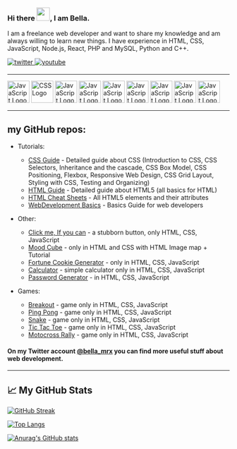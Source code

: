  ### Hi there <img src="https://raw.githubusercontent.com/MartinHeinz/MartinHeinz/master/wave.gif" width="30px">, I am Bella.
 
 I am a freelance web developer and want to share my knowledge and am always willing to learn new things. I have experience in HTML, CSS, JavaScript, Node.js, React, PHP and MySQL, Python and C++. 

<a href="https://twitter.com/bella_mrx" target="_blank">
<img src=https://img.shields.io/badge/twitter-%2300acee.svg?&style=for-the-badge&logo=twitter&logoColor=white alt=twitter style="margin-bottom: 5px;" />
</a>
<a href="https://www.youtube.com/channel/UCAkGGp0QAohAnTTxB3MheqQ" target="_blank">
<img src=https://img.shields.io/badge/youtube-%23EE4831.svg?&style=for-the-badge&logo=youtube&logoColor=white alt=youtube style="margin-bottom: 5px;" />
</a> 

 ---
 
  <img src="https://cdn.worldvectorlogo.com/logos/html-1.svg" alt="JavaScript Logo" width="50" height="50"/>  <img src="https://cdn.worldvectorlogo.com/logos/css-3.svg" alt="CSS Logo" width="50" height="50"/>
  <img src="https://cdn.worldvectorlogo.com/logos/javascript-1.svg" alt="JavaScript Logo" width="50" height="50"/> <img src="https://cdn.worldvectorlogo.com/logos/nodejs-2.svg" alt="JavaScript Logo" width="50" height="50"/> <img src="https://cdn.worldvectorlogo.com/logos/react-2.svg" alt="JavaScript Logo" width="50" height="50"/> <img src="https://cdn.worldvectorlogo.com/logos/php-logo-only-letter.svg" alt="JavaScript Logo" width="50" height="50"/> <img src="https://cdn.worldvectorlogo.com/logos/mysql-3.svg" alt="JavaScript Logo" width="50" height="50"/> <img src="https://cdn.worldvectorlogo.com/logos/python-4.svg" alt="JavaScript Logo" width="50" height="50"/> <img src="https://cdn.worldvectorlogo.com/logos/c.svg" alt="JavaScript Logo" width="50" height="50"/> 

 ---

 ## my GitHub repos:
 * Tutorials:
   - [CSS Guide](https://github.com/BellaMrx/CSS_Guide) - Detailed guide about CSS (Introduction to CSS, CSS Selectors, Inheritance and the cascade, CSS Box Model, CSS Positioning, Flexbox, Responsive Web Design, CSS Grid Layout, Styling with CSS, Testing and Organizing) 
   - [HTML Guide](https://github.com/BellaMrx/HTML_Guide) - Detailed guide about HTML5 (all basics for HTML)
   - [HTML Cheat Sheets](https://github.com/BellaMrx/HTML_Cheat_Sheets) - All HTML5 elements and their attributes
   - [WebDevelopment Basics](https://github.com/BellaMrx/WebDevelopment_Basics) - Basics Guide for web developers

 * Other:
   - [Click me, If you can](https://github.com/BellaMrx/Click-me_If-you-can) - a stubborn button, only HTML, CSS, JavaScript
   - [Mood Cube](https://github.com/Projects-Games-HTML-CSS-JS/Mood_Cube) - only in HTML and CSS with HTML Image map + Tutorial
   - [Fortune Cookie Generator](https://github.com/BellaMrx/Fortune_Cookie_Generator) - only in HTML, CSS, JavaScript 
   - [Calculator](https://github.com/Projects-Games-HTML-CSS-JS/Calculator_simple) - simple calculator only in HTML, CSS, JavaScript
   - [Password Generator](https://github.com/Projects-Games-HTML-CSS-JS/Password_Generator) - in HTML, CSS, JavaScript


 * Games:
   - [Breakout](https://github.com/Projects-Games-HTML-CSS-JS/Breakout) - game only in HTML, CSS, JavaScript 
   - [Ping Pong](https://github.com/Projects-Games-HTML-CSS-JS/Ping-Pong) -  game only in HTML, CSS, JavaScript 
   - [Snake](https://github.com/Projects-Games-HTML-CSS-JS/Snake) - game only in HTML, CSS, JavaScript 
   - [Tic Tac Toe](https://github.com/Projects-Games-HTML-CSS-JS/Tic_Tac_Toe) - game only in HTML, CSS, JavaScript
   - [Motocross Rally](https://github.com/BellaMrx/Motocross_Rally) - game only in HTML, CSS, JavaScript 



 #### On my Twitter account [@bella_mrx](https://twitter.com/bella_mrx) you can find more useful stuff about web development.

 ---

 ## &#x1f4c8; My GitHub Stats

 [![GitHub Streak](https://streak-stats.demolab.com?user=BellaMrx&theme=gotham&locale=de)](https://git.io/streak-stats)


 [![Top Langs](https://github-readme-stats.vercel.app/api/top-langs/?username=BellaMrx&layout=compact&theme=gotham)](https://github.com/anuraghazra/github-readme-stats)


 [![Anurag's GitHub stats](https://github-readme-stats.vercel.app/api?username=BellaMrx&show_icons=true&theme=gotham)](https://github.com/anuraghazra/github-readme-stats)

